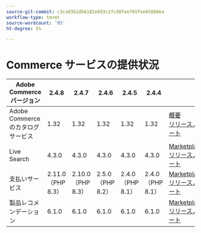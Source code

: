 ```yaml
---
source-git-commit: c3ca03b2db6182e693c2fcd8fee765fee65880ea
workflow-type: tm+mt
source-wordcount: '95'
ht-degree: 5%

---
```

# Commerce サービスの提供状況


<table style="table-layout:auto">
  <thead>
    <tr>
      <th>Adobe Commerceバージョン</th>
      <th>2.4.8</th>
      <th>2.4.7</th>
      <th>2.4.6</th>
      <th>2.4.5</th>
      <th>2.4.4</th>
      <th></th>
    </tr>
  </thead>
  <tbody>
      <tr>
          <td>Adobe Commerceのカタログサービス</td>
          <td>1.32</td>
          <td>1.32</td>
          <td>1.32</td>
          <td>1.32</td>
          <td>1.32</td>
          <td>
              <a href="https://experienceleague.adobe.com/docs/commerce-merchant-services/catalog-service/guide-overview.html"> 概要 </a><br/>
              <a href="https://experienceleague.adobe.com/docs/commerce-merchant-services/catalog-service/release-notes.html"> リリースノート </a><br/>
          </td>
      </tr>
      <tr>
          <td>Live Search</td>
          <td>4.3.0</td>
          <td>4.3.0</td>
          <td>4.3.0</td>
          <td>4.3.0</td>
          <td>4.3.0</td>
          <td>
              <a href="https://commercemarketplace.adobe.com/magento-live-search.html">Marketplace</a><br/>
              <a href="https://experienceleague.adobe.com/docs/commerce-merchant-services/live-search/release-notes.html"> リリースノート </a><br/>
          </td>
      </tr>
      <tr>
          <td>支払いサービス</td>
          <td>2.11.0 （PHP 8.3）</td>
          <td>2.10.0 （PHP 8.3）</td>
          <td>2.5.0 （PHP 8.2）</td>
          <td>2.4.0 （PHP 8.1）</td>
          <td>2.4.0 （PHP 8.1）</td>
          <td>
              <a href="https://commercemarketplace.adobe.com/magento-payment-services.html">Marketplace</a><br/>
              <a href="https://experienceleague.adobe.com/docs/commerce-merchant-services/payment-services/release-notes.html"> リリースノート </a><br/>
          </td>
      </tr>
      <tr>
          <td>製品レコメンデーション</td>
          <td>6.1.0</td>
          <td>6.1.0</td>
          <td>6.1.0</td>
          <td>6.1.0</td>
          <td>6.1.0</td>
          <td>
              <a href="https://commercemarketplace.adobe.com/magento-product-recommendations.html">Marketplace</a><br/>
              <a href="https://experienceleague.adobe.com/docs/commerce-merchant-services/product-recommendations/release-notes.html"> リリースノート </a><br/>
          </td>
      </tr>
  </tbody>
</table>
